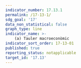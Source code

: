 ```yaml
---
indicator_number: 17.13.1
permalink: /17-13-1/
sdg_goal: '17'
data_non_statistical: false
graph_type: line
indicator_name: >-
    (a) Tauler macroeconòmic
indicator_sort_order: 17-13-01
published: true
reporting_status: notapplicable
target_id: '17.13'
---
```

